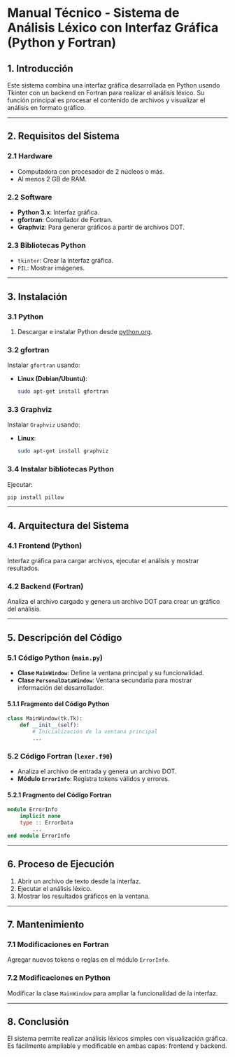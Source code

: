 
# Manual Técnico - Sistema de Análisis Léxico con Interfaz Gráfica (Python y Fortran)

## 1. Introducción

Este sistema combina una interfaz gráfica desarrollada en Python usando Tkinter con un backend en Fortran para realizar el análisis léxico. Su función principal es procesar el contenido de archivos y visualizar el análisis en formato gráfico.

---

## 2. Requisitos del Sistema

### 2.1 Hardware
- Computadora con procesador de 2 núcleos o más.
- Al menos 2 GB de RAM.

### 2.2 Software
- **Python 3.x**: Interfaz gráfica.
- **gfortran**: Compilador de Fortran.
- **Graphviz**: Para generar gráficos a partir de archivos DOT.

### 2.3 Bibliotecas Python
- `tkinter`: Crear la interfaz gráfica.
- `PIL`: Mostrar imágenes.

---

## 3. Instalación

### 3.1 Python
1. Descargar e instalar Python desde [python.org](https://www.python.org/downloads/).

### 3.2 gfortran
Instalar `gfortran` usando:

- **Linux (Debian/Ubuntu)**:
   ```bash
   sudo apt-get install gfortran
   ```

### 3.3 Graphviz
Instalar `Graphviz` usando:

- **Linux**:
   ```bash
   sudo apt-get install graphviz
   ```

### 3.4 Instalar bibliotecas Python
Ejecutar:
```bash
pip install pillow
```

---

## 4. Arquitectura del Sistema

### 4.1 Frontend (Python)
Interfaz gráfica para cargar archivos, ejecutar el análisis y mostrar resultados.

### 4.2 Backend (Fortran)
Analiza el archivo cargado y genera un archivo DOT para crear un gráfico del análisis.

---

## 5. Descripción del Código

### 5.1 Código Python (`main.py`)
- **Clase `MainWindow`**: Define la ventana principal y su funcionalidad.
- **Clase `PersonalDataWindow`**: Ventana secundaria para mostrar información del desarrollador.

#### 5.1.1 Fragmento del Código Python
```python
class MainWindow(tk.Tk):
    def __init__(self):
        # Inicialización de la ventana principal
        ...
```

### 5.2 Código Fortran (`lexer.f90`)
- Analiza el archivo de entrada y genera un archivo DOT.
- **Módulo `ErrorInfo`**: Registra tokens válidos y errores.

#### 5.2.1 Fragmento del Código Fortran
```fortran
module ErrorInfo
    implicit none
    type :: ErrorData
        ...
end module ErrorInfo
```

---

## 6. Proceso de Ejecución

1. Abrir un archivo de texto desde la interfaz.
2. Ejecutar el análisis léxico.
3. Mostrar los resultados gráficos en la ventana.

---

## 7. Mantenimiento

### 7.1 Modificaciones en Fortran
Agregar nuevos tokens o reglas en el módulo `ErrorInfo`.

### 7.2 Modificaciones en Python
Modificar la clase `MainWindow` para ampliar la funcionalidad de la interfaz.

---

## 8. Conclusión

El sistema permite realizar análisis léxicos simples con visualización gráfica. Es fácilmente ampliable y modificable en ambas capas: frontend y backend.
